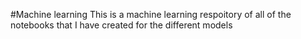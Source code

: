 #Machine learning
This is a machine learning respoitory of all of the notebooks that I have created for the different models
